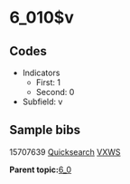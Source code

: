 # 6\_010$v

## Codes

-   Indicators
    -   First: 1
    -   Second: 0
-   Subfield: v

## Sample bibs

15707639 [Quicksearch](https://search.library.yale.edu/catalog/15707639) [VXWS](http://prodorbis.library.yale.edu:7014/vxws/GetHoldingsService?bibId=15707639)

**Parent topic:**[6\_0](../../tags/6_0/6_0.md)

